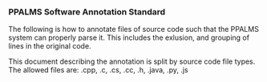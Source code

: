 ### PPALMS Software Annotation Standard  

The following is how to annotate files of source code such that the PPALMS system can properly parse it. This includes the exlusion, and grouping of lines in the original code.

This document describing the annotation is split by source code file types. The allowed files are: .cpp, .c, .cs, .cc, .h, .java, .py, .js


## 